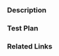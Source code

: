 ### Description

<!-- Please describe your change and its motivation. -->

### Test Plan

<!-- Please provide us with clear details for verifying that your changes work. -->

### Related Links

<!-- Please link to any relevant issues or pull requests! -->
